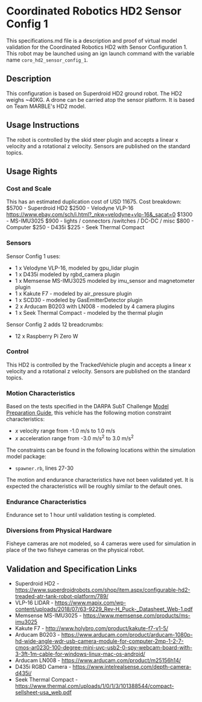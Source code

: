 <!---This is a Markdown description of a robot model submitted for inclusion in the DARPA Subterranean Challenge Technology Repository -->

# Coordinated Robotics HD2 Sensor Config 1
This specifications.md file is a description and proof of virtual model validation for the Coordinated Robotics HD2 with Sensor Configuration 1. This robot may be launched using an ign launch command with the variable name `coro_hd2_sensor_config_1`.

## Description
This configuration is based on Superdroid HD2 ground robot. The HD2 weighs ~40KG.  A drone can be carried atop the sensor platform.  It is based on Team MARBLE's HD2 model.

## Usage Instructions
The robot is controlled by the skid steer plugin and accepts a linear x velocity and a rotational z velocity.
Sensors are published on the standard topics.

## Usage Rights


### Cost and Scale
This has an estimated duplication cost of USD 11675.
Cost breakdown:
$5700 - Superdroid HD2
$2500 - Velodyne VLP-16 https://www.ebay.com/sch/i.html?_nkw=velodyne+vlp-16&_sacat=0
$1300 - MS-IMU3025
$900  - lights / connectors /switches / DC-DC / misc
$800  - Computer 
$250  - D435i
$225  - Seek Thermal Compact

### Sensors
Sensor Config 1 uses:
* 1 x Velodyne VLP-16, modeled by gpu_lidar plugin
* 1 x D435i modeled by rgbd_camera plugin
* 1 x Memsense MS-IMU3025 modeled by imu_sensor and magnetometer plugin
* 1 x Kakute F7 - modeled by air_pressure plugin
* 1 x SCD30 - modeled by GasEmitterDetector plugin
* 2 x Arducam B0203 with LN008 - modeled by 4 camera plugins
* 1 x Seek Thermal Compact - modeled by the thermal plugin

Sensor Config 2 adds 12 breadcrumbs:
* 12 x Raspberry Pi Zero W

### Control
This HD2 is controlled by the TrackedVehicle plugin and accepts a linear x velocity and a rotational z velocity.
Sensors are published on the standard topics.

### Motion Characteristics
Based on the tests specified in the DARPA SubT Challenge [Model Preparation Guide](https://subtchallenge.com/resources/Simulation_Model_Preparation_Guide.pdf), this vehicle has the following motion constraint characteristics:

* _x_ velocity range from -1.0 m/s to 1.0 m/s
* _x_ acceleration range from -3.0 m/s<sup>2</sup> to 3.0 m/s<sup>2</sup>

The constraints can be found in the following locations within the simulation model package:

* `spawner.rb`, lines 27-30

The motion and endurance characteristics have not been validated yet.  It is expected the characteristics will be roughly similar to the default ones.


### Endurance Characteristics
Endurance set to 1 hour until validation testing is completed.


### Diversions from Physical Hardware
Fisheye cameras are not modeled, so 4 cameras were used for simulation in place of the two fisheye cameras on the physical robot.


## Validation and Specification Links
* Superdroid HD2 - https://www.superdroidrobots.com/shop/item.aspx/configurable-hd2-treaded-atr-tank-robot-platform/789/
* VLP-16 LIDAR -  https://www.mapix.com/wp-content/uploads/2018/07/63-9229_Rev-H_Puck-_Datasheet_Web-1.pdf
* Memsense MS-IMU3025 - https://www.memsense.com/products/ms-imu3025
* Kakute F7 - http://www.holybro.com/product/kakute-f7-v1-5/
* Arducam B0203 - https://www.arducam.com/product/arducam-1080p-hd-wide-angle-wdr-usb-camera-module-for-computer-2mp-1-2-7-cmos-ar0230-100-degree-mini-uvc-usb2-0-spy-webcam-board-with-3-3ft-1m-cable-for-windows-linux-mac-os-android/
* Arducam LN008 - https://www.arducam.com/product/m25156h14/
* D435i RGBD Camera - https://www.intelrealsense.com/depth-camera-d435i/
* Seek Thermal Compact - https://www.thermal.com/uploads/1/0/1/3/101388544/compact-sellsheet-usa_web.pdf
